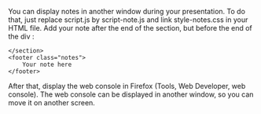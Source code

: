You can display notes in another window during your presentation.
To do that, just replace script.js by script-note.js and link style-notes.css in your HTML file.
Add your note after the end of the section, but before the end of the div :

	</section>
	<footer class="notes">
		Your note here
	</footer>
</div></div>
	
After that, display the web console in Firefox (Tools, Web Developer, web console).
The web console can be displayed in another window, so you can move it on another screen.
